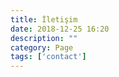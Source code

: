 ```yaml
---
title: İletişim
date: 2018-12-25 16:20
description: ""
category: Page
tags: ['contact']
---
```


<Title/>

* [Mail Atmak İstersen: hakanyalcinkaya@gmail.com](mailto:hakanyalcinkaya@gmail.com)
* [Telefon Etmek İstersen: 506 903 6009](tel:+905069036009)
* [LinkedIn](https://www.linkedin.com/in/hakanyalcinkaya/)
* [Hazırladığım Videoları İncelemek İstersen: YouTube](https://www.youtube.com/hakanyalcinkaya?sub_confirmation=1)
